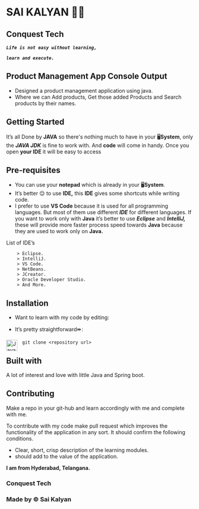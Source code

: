 # SAI KALYAN 🏋🏼

## **Conquest Tech**

**_`Life is not easy without learning,`_**

**_`learn and execute.`_**


## **Product Management App Console Output**

- Designed a product management application using java.
- Where we can Add products, Get those added Products and Search products by their names.
  

## **Getting Started**

It’s all Done by **JAVA** so there's nothing much to have in your 🖥️**System**, only the **_JAVA JDK_** is fine to work with.
And **code** will come in handy. Once you open **your IDE** it will be easy to access

## **Pre-requisites**

- You can use your **notepad** which is already in your 🖥️**System**.
- It’s better 😌 to use **IDE,** this **IDE** gives some shortcuts while writing code.
- I prefer to use **VS Code** because it is used for all programming languages. But most of them use different **_IDE_** for different languages. If you want to work only with **Java** it’s better to use **_Eclipse_** and **_IntelliJ,_** these will provide more faster process speed towards **Java** because they are used to work only on **Java.**

<summary>List of IDE’s</summary>
<!--All you need is a blank line-->

        > Eclipse.
        > IntelliJ.
        > VS Code.
        > NetBeans.
        > JCreator.
        > Oracle Developer Studio.
        > And More.

</details>


## **Installation**

- Want to learn with my code by editing:

- It’s pretty straightforward⏩:

<img align="left" alt="Java" width="30px" style="padding-right:10px;" src="https://cdn.jsdelivr.net/gh/devicons/devicon/icons/git/git-original.svg" />
 
```git clone <repository url> ```

## **Built with**

A lot of interest and love with little Java and Spring boot.

## **Contributing**

Make a repo in your git-hub and learn accordingly with me and complete with me.

To contribute with my code make pull request which improves the functionality of the application in any sort. It should confirm the following conditions.

- Clear, short, crisp description of the learning modules.
- should add to the value of the application.

**I am from Hyderabad, Telangana.**

### **Conquest Tech**

### **Made by ©️ Sai Kalyan**
